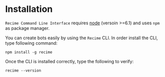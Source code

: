 # Installation

`Recime Command Line Interface` requires [node](https://nodejs.org/en/) (versoin >=6.1) and uses `npm` as package manager.

You can create bots easily by using the `Recime` CLI. In order install the CLI, type following command:

```
npm install -g recime
```

Once the CLI is installed correctly, type the following to verify:

```
recime --version
```

